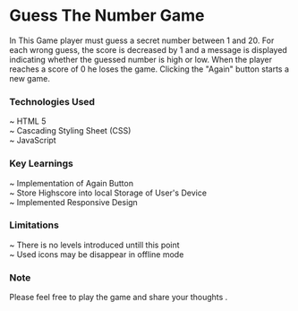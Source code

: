 # Guess The Number Game

In This Game player must guess a secret number between 1 and 20. For each wrong guess, the score is decreased by 1 and a message is displayed indicating whether the guessed number is high or low. When the player reaches a score of 0 he loses the game. Clicking the "Again" button starts a new game.

### Technologies Used

~ HTML 5 </br>
~ Cascading Styling Sheet (CSS) </br>
~ JavaScript </br>

### Key Learnings

~ Implementation of Again Button </br>
~ Store Highscore into local Storage of User's Device </br>
~ Implemented Responsive Design </br>

### Limitations

~ There is no levels introduced untill this point </br>
~ Used icons may be disappear in offline mode </br>

### Note

Please feel free to play the game and share your thoughts .
